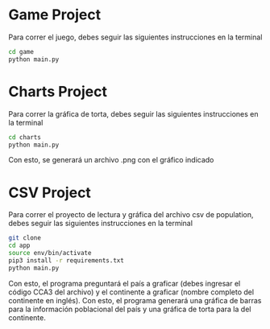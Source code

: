 # Game Project

Para correr el juego, debes seguir las siguientes instrucciones en la terminal
```sh
cd game
python main.py
```

# Charts Project
Para correr la gráfica de torta, debes seguir las siguientes instrucciones en la terminal
```sh
cd charts
python main.py
```
Con esto, se generará un archivo .png con el gráfico indicado

# CSV Project
Para correr el proyecto de lectura y gráfica del archivo csv de population, debes seguir las siguientes instrucciones en la terminal
```sh
git clone
cd app
source env/bin/activate
pip3 install -r requirements.txt
python main.py
```
Con esto, el programa preguntará el país a graficar (debes ingresar el código CCA3 del archivo) y el continente a graficar (nombre completo del continente en inglés). Con esto, el programa generará una gráfica de barras para la información poblacional del país y una gráfica de torta para la del continente.